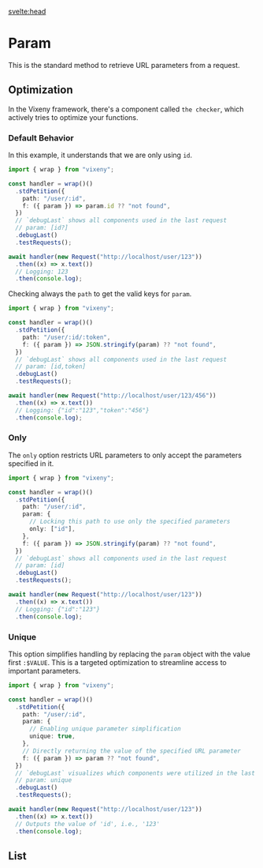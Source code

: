 <script>
  import ListOfComponents from '$lib/components/listOfComponets.svelte';
</script>

<svelte:head>

<script src='/prism.mjs' defer></script>
<title>branch - Vixeny</title>
  <meta name="description" content="Understanding URL parameters"/>
  <meta name="keywords" content="URL parameters, FP, functional programing, web development, Vixeny framework, HTTP parameters"/>
</svelte:head>

# Param

This is the standard method to retrieve URL parameters from a request.

## Optimization

In the Vixeny framework, there's a component called `the checker`, which
actively tries to optimize your functions.

### Default Behavior

In this example, it understands that we are only using `id`.

```ts
import { wrap } from "vixeny";

const handler = wrap()()
  .stdPetition({
    path: "/user/:id",
    f: ({ param }) => param.id ?? "not found",
  })
  // `debugLast` shows all components used in the last request
  // param: [id?]
  .debugLast()
  .testRequests();

await handler(new Request("http://localhost/user/123"))
  .then((x) => x.text())
  // Logging: 123
  .then(console.log);
```

Checking always the `path` to get the valid keys for `param`.

```ts
import { wrap } from "vixeny";

const handler = wrap()()
  .stdPetition({
    path: "/user/:id/:token",
    f: ({ param }) => JSON.stringify(param) ?? "not found",
  })
  // `debugLast` shows all components used in the last request
  // param: [id,token]
  .debugLast()
  .testRequests();

await handler(new Request("http://localhost/user/123/456"))
  .then((x) => x.text())
  // Logging: {"id":"123","token":"456"}
  .then(console.log);
```

### Only

The `only` option restricts URL parameters to only accept the parameters
specified in it.

```ts
import { wrap } from "vixeny";

const handler = wrap()()
  .stdPetition({
    path: "/user/:id",
    param: {
      // Locking this path to use only the specified parameters
      only: ["id"],
    },
    f: ({ param }) => JSON.stringify(param) ?? "not found",
  })
  // `debugLast` shows all components used in the last request
  // param: [id]
  .debugLast()
  .testRequests();

await handler(new Request("http://localhost/user/123"))
  .then((x) => x.text())
  // Logging: {"id":"123"}
  .then(console.log);
```

### Unique

This option simplifies handling by replacing the `param` object with the value
first `:$VALUE`. This is a targeted optimization to streamline access to
important parameters.

```ts
import { wrap } from "vixeny";

const handler = wrap()()
  .stdPetition({
    path: "/user/:id",
    param: {
      // Enabling unique parameter simplification
      unique: true,
    },
    // Directly returning the value of the specified URL parameter
    f: ({ param }) => param ?? "not found",
  })
  // `debugLast` visualizes which components were utilized in the last request
  // param: unique
  .debugLast()
  .testRequests();

await handler(new Request("http://localhost/user/123"))
  .then((x) => x.text())
  // Outputs the value of 'id', i.e., '123'
  .then(console.log);
```

## List

<ListOfComponents />
